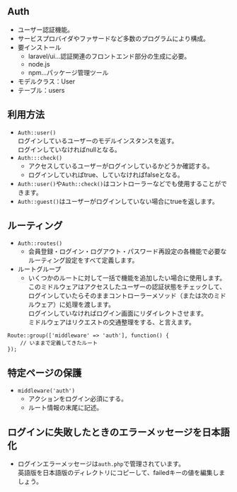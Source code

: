## Auth
- ユーザー認証機能。
- サービスプロバイダやファサードなど多数のプログラムにより構成。
- 要インストール
  - laravel/ui...認証関連のフロントエンド部分の生成に必要。
  - node.js
  - npm...パッケージ管理ツール
- モデルクラス：User
- テーブル：users

## 利用方法
- `Auth::user()`  
ログインしているユーザーのモデルインスタンスを返す。  
ログインしていなければnullとなる。
- `Auth:::check()`  
  - アクセスしているユーザーがログインしているかどうか確認する。  
  - ログインしていればtrue、していなければfalseとなる。  
- `Auth::user()`や`Auth::check()`はコントローラーなどでも使用することができます。  
- `Auth::guest()`はユーザーがログインしていない場合にtrueを返します。  

## ルーティング
- `Auth::routes()`  
  - 会員登録・ログイン・ログアウト・パスワード再設定の各機能で必要なルーティング設定をすべて定義します。  
- ルートグループ
    - いくつかのルートに対して一括で機能を追加したい場合に使用します。  
	  このミドルウェアはアクセスしたユーザーの認証状態をチェックして、ログインしていたらそのままコントローラーメソッド（または次のミドルウェア）に処理を渡します。  
    ログインしていなければログイン画面にリダイレクトさせます。  
    ミドルウェアはリクエストの交通整理をする、と言えます。
```
Route::group(['middleware' => 'auth'], function() {
    // いままで定義してきたルート
});
```

## 特定ページの保護
- `middleware('auth')`  
  - アクションをログイン必須にする。
  - ルート情報の末尾に記述。
  
## ログインに失敗したときのエラーメッセージを日本語化
- ログインエラーメッセージは`auth.php`で管理されています。  
  英語版を日本語版のディレクトリにコピーして、failedキーの値を編集しましょう。
